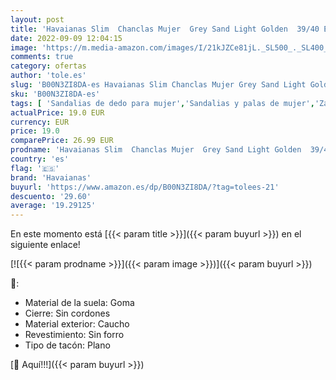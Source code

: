 ```yaml
---
layout: post
title: 'Havaianas Slim  Chanclas Mujer  Grey Sand Light Golden  39/40 EU'
date: 2022-09-09 12:04:15
image: 'https://m.media-amazon.com/images/I/21kJZCe81jL._SL500_._SL400_.jpg'
comments: true
category: ofertas
author: 'tole.es'
slug: 'B00N3ZI8DA-es Havaianas Slim Chanclas Mujer Grey Sand Light Golden 39/40 EU'
sku: 'B00N3ZI8DA-es'
tags: [ 'Sandalias de dedo para mujer','Sandalias y palas de mujer','Zapatos','Zapatos para mujer','Zapatos y complementos','chanclas','havaianas','🇪🇸', ]
actualPrice: 19.0 EUR
currency: EUR
price: 19.0
comparePrice: 26.99 EUR
prodname: 'Havaianas Slim  Chanclas Mujer  Grey Sand Light Golden  39/40 EU'
country: 'es'
flag: '🇪🇸'
brand: 'Havaianas'
buyurl: 'https://www.amazon.es/dp/B00N3ZI8DA/?tag=tolees-21'
descuento: '29.60'
average: '19.29125'
---
```


En este momento está [{{< param title >}}]({{< param buyurl >}}) en el siguiente enlace!

[![{{< param prodname >}}]({{< param image >}})]({{< param buyurl >}})

🔎:

- Material de la suela: Goma
- Cierre: Sin cordones
- Material exterior: Caucho
- Revestimiento: Sin forro
- Tipo de tacón: Plano

[🛒 Aquí!!!]({{< param buyurl >}})
